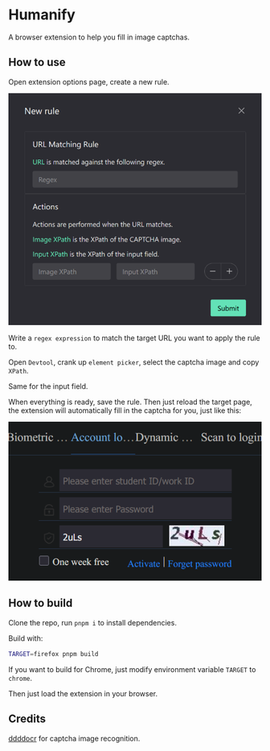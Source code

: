 # Humanify

A browser extension to help you fill in image captchas.

## How to use

Open extension options page, create a new rule.

![New rule](./assets/pic/new_rule.png)

Write a `regex expression` to match the target URL you want to apply the rule to.

Open `Devtool`, crank up `element picker`, select the captcha image and copy `XPath`.

Same for the input field.

When everything is ready, save the rule. Then just reload the target page, the extension will automatically fill in the captcha for you, just like this:

![yay](./assets/pic/yay.png)

## How to build

Clone the repo, run `pnpm i` to install dependencies.

Build with:

```bash
TARGET=firefox pnpm build
```

If you want to build for Chrome, just modify environment variable `TARGET` to `chrome`.

Then just load the extension in your browser.

## Credits

[ddddocr](https://github.com/sml2h3/ddddocr) for captcha image recognition.
